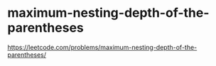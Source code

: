 # maximum-nesting-depth-of-the-parentheses

https://leetcode.com/problems/maximum-nesting-depth-of-the-parentheses/
